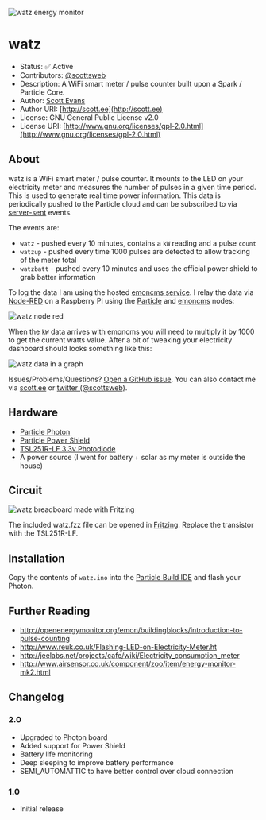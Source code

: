 ![watz energy monitor](http://cloud.scott.ee/images/watz.png)

# watz

* Status: ✅ Active
* Contributors: [@scottsweb](http://twitter.com/scottsweb)
* Description: A WiFi smart meter / pulse counter built upon a Spark / Particle Core.
* Author: [Scott Evans](http://scott.ee)
* Author URI: [http://scott.ee](http://scott.ee)
* License: GNU General Public License v2.0
* License URI: [http://www.gnu.org/licenses/gpl-2.0.html](http://www.gnu.org/licenses/gpl-2.0.html)

## About

watz is a WiFi smart meter / pulse counter. It mounts to the LED on your electricity meter and measures the number of pulses in a given time period. This is used to generate real time power information. This data is periodically pushed to the Particle cloud and can be subscribed to via [server-sent](https://docs.particle.io/reference/firmware/core/#particle-publish-) events.

The events are:

* `watz` - pushed every 10 minutes, contains a `kW` reading and a pulse `count`
* `watzup` - pushed every time 1000 pulses are detected to allow tracking of the meter total
* `watzbatt` - pushed every 10 minutes and uses the official power shield to grab batter information

To log the data I am using the hosted [emoncms service](http://emoncms.org). I relay the data via
[Node-RED](http://nodered.org/) on a Raspberry Pi using the [Particle](http://flows.nodered.org/node/node-red-contrib-particle) and [emoncms](http://flows.nodered.org/node/node-red-node-emoncms) nodes:

![watz node red](http://cloud.scott.ee/images/watz-node-red.png)

When the `kW` data arrives with emoncms you will need to multiply it by 1000 to get the current watts value. After a bit of tweaking your electricity dashboard should looks something like this:

![watz data in a graph](http://cloud.scott.ee/images/watz-output.png)

Issues/Problems/Questions? [Open a GitHub issue](https://github.com/scottsweb/watz/issues). You can also contact me via [scott.ee](http://scott.ee) or [twitter (@scottsweb)](http://twitter.com/scottsweb).

## Hardware

* [Particle Photon](https://www.particle.io/)
* [Particle Power Shield](https://docs.particle.io/datasheets/particle-shields/#power-shield)
* [TSL251R-LF 3.3v Photodiode](http://uk.farnell.com/ams/tsl251r-lf/photodiode-sensor-l-volts/dp/1182347)
* A power source (I went for battery + solar as my meter is outside the house)

## Circuit

![watz breadboard made with Fritzing](https://raw.githubusercontent.com/scottsweb/watz/master/watz.png)

The included watz.fzz file can be opened in [Fritzing](http://fritzing.org/). Replace the transistor with the TSL251R-LF.

## Installation

Copy the contents of `watz.ino` into the [Particle Build IDE](https://build.particle.io/build/) and flash your Photon.

## Further Reading

* http://openenergymonitor.org/emon/buildingblocks/introduction-to-pulse-counting
* http://www.reuk.co.uk/Flashing-LED-on-Electricity-Meter.ht
* http://jeelabs.net/projects/cafe/wiki/Electricity_consumption_meter
* http://www.airsensor.co.uk/component/zoo/item/energy-monitor-mk2.html

## Changelog

### 2.0
* Upgraded to Photon board
* Added support for Power Shield
* Battery life monitoring 
* Deep sleeping to improve battery performance
* SEMI_AUTOMATTIC to have better control over cloud connection

### 1.0
* Initial release
